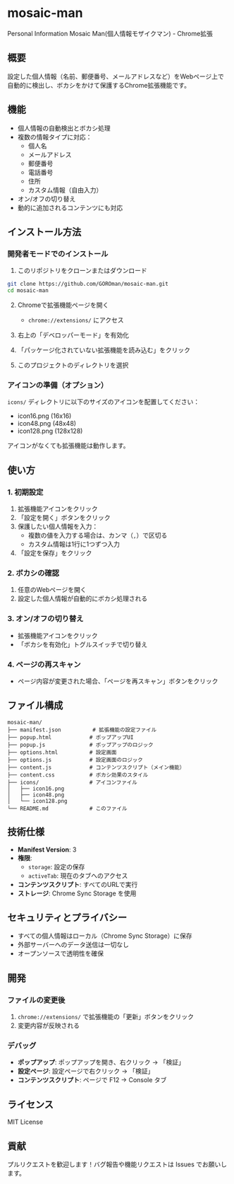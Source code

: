 # mosaic-man
Personal Information Mosaic Man(個人情報モザイクマン) - Chrome拡張

## 概要

設定した個人情報（名前、郵便番号、メールアドレスなど）をWebページ上で自動的に検出し、ボカシをかけて保護するChrome拡張機能です。

## 機能

- 個人情報の自動検出とボカシ処理
- 複数の情報タイプに対応：
  - 個人名
  - メールアドレス
  - 郵便番号
  - 電話番号
  - 住所
  - カスタム情報（自由入力）
- オン/オフの切り替え
- 動的に追加されるコンテンツにも対応

## インストール方法

### 開発者モードでのインストール

1. このリポジトリをクローンまたはダウンロード

```bash
git clone https://github.com/GOROman/mosaic-man.git
cd mosaic-man
```

2. Chromeで拡張機能ページを開く
   - `chrome://extensions/` にアクセス

3. 右上の「デベロッパーモード」を有効化

4. 「パッケージ化されていない拡張機能を読み込む」をクリック

5. このプロジェクトのディレクトリを選択

### アイコンの準備（オプション）

`icons/` ディレクトリに以下のサイズのアイコンを配置してください：
- icon16.png (16x16)
- icon48.png (48x48)
- icon128.png (128x128)

アイコンがなくても拡張機能は動作します。

## 使い方

### 1. 初期設定

1. 拡張機能アイコンをクリック
2. 「設定を開く」ボタンをクリック
3. 保護したい個人情報を入力：
   - 複数の値を入力する場合は、カンマ（`,`）で区切る
   - カスタム情報は1行に1つずつ入力
4. 「設定を保存」をクリック

### 2. ボカシの確認

1. 任意のWebページを開く
2. 設定した個人情報が自動的にボカシ処理される

### 3. オン/オフの切り替え

- 拡張機能アイコンをクリック
- 「ボカシを有効化」トグルスイッチで切り替え

### 4. ページの再スキャン

- ページ内容が変更された場合、「ページを再スキャン」ボタンをクリック

## ファイル構成

```
mosaic-man/
├── manifest.json          # 拡張機能の設定ファイル
├── popup.html            # ポップアップUI
├── popup.js              # ポップアップのロジック
├── options.html          # 設定画面
├── options.js            # 設定画面のロジック
├── content.js            # コンテンツスクリプト（メイン機能）
├── content.css           # ボカシ効果のスタイル
├── icons/                # アイコンファイル
│   ├── icon16.png
│   ├── icon48.png
│   └── icon128.png
└── README.md             # このファイル
```

## 技術仕様

- **Manifest Version**: 3
- **権限**:
  - `storage`: 設定の保存
  - `activeTab`: 現在のタブへのアクセス
- **コンテンツスクリプト**: すべてのURLで実行
- **ストレージ**: Chrome Sync Storage を使用

## セキュリティとプライバシー

- すべての個人情報はローカル（Chrome Sync Storage）に保存
- 外部サーバーへのデータ送信は一切なし
- オープンソースで透明性を確保

## 開発

### ファイルの変更後

1. `chrome://extensions/` で拡張機能の「更新」ボタンをクリック
2. 変更内容が反映される

### デバッグ

- **ポップアップ**: ポップアップを開き、右クリック → 「検証」
- **設定ページ**: 設定ページで右クリック → 「検証」
- **コンテンツスクリプト**: ページで F12 → Console タブ

## ライセンス

MIT License

## 貢献

プルリクエストを歓迎します！バグ報告や機能リクエストは Issues でお願いします。
